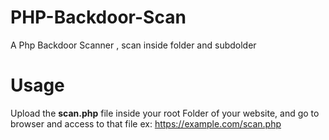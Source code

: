 # PHP-Backdoor-Scan
A Php Backdoor Scanner , scan inside folder and subdolder


# Usage

Upload the **scan.php** file inside your root Folder of your website, and go to browser and access to that file ex: https://example.com/scan.php


